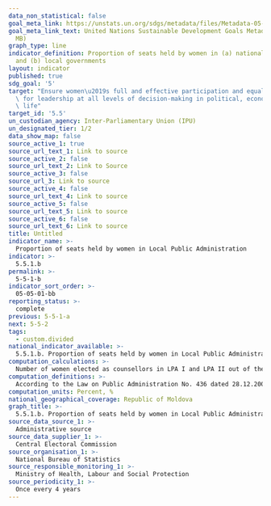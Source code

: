 ```yaml
---
data_non_statistical: false
goal_meta_link: https://unstats.un.org/sdgs/metadata/files/Metadata-05-05-01.pdf
goal_meta_link_text: United Nations Sustainable Development Goals Metadata (PDF 4.0
  MB)
graph_type: line
indicator_definition: Proportion of seats held by women in (a) national parliaments
  and (b) local governments
layout: indicator
published: true
sdg_goal: '5'
target: "Ensure women\u2019s full and effective participation and equal opportunities\
  \ for leadership at all levels of decision-making in political, economic and public\
  \ life"
target_id: '5.5'
un_custodian_agency: Inter-Parliamentary Union (IPU)
un_designated_tier: 1/2
data_show_map: false
source_active_1: true
source_url_text_1: Link to source
source_active_2: false
source_url_text_2: Link to Source
source_active_3: false
source_url_3: Link to source
source_active_4: false
source_url_text_4: Link to source
source_active_5: false
source_url_text_5: Link to source
source_active_6: false
source_url_text_6: Link to source
title: Untitled
indicator_name: >-
  Proportion of seats held by women in Local Public Administration
indicator: >-
  5.5.1.b
permalink: >-
  5-5-1-b
indicator_sort_order: >-
  05-05-01-bb
reporting_status: >-
  complete
previous: 5-5-1-a
next: 5-5-2
tags:
  - custom.divided
national_indicator_available: >-
  5.5.1.b. Proportion of seats held by women in Local Public Administration
computation_calculations: >-
  Number of women elected as counsellors in LPA I and LPA II out of the total number of counsellors in LPA at the respective level  *100
computation_definitions: >-
  According to the Law on Public Administration No. 436 dated 28.12.2006, the mayor is entitled to pronounce himself/herself regarding all the debated projects and problems within local council meetings, without the right to vote and respectively should not be taken into consideration when calculating the indicator 5.5.1b. Global metadata imply for this indicator to take into consideration only the deliberative power, while in the Republic of Moldova the mayor is executive power.
computation_units: Percent, %
national_geographical_coverage: Republic of Moldova
graph_title: >-
  5.5.1.b. Proportion of seats held by women in Local Public Administration
source_data_source_1: >-
  Administrative source
source_data_supplier_1: >-
  Central Electoral Commission
source_organisation_1: >-
  National Bureau of Statistics
source_responsible_monitoring_1: >-
  Ministry of Health, Labour and Social Protection
source_periodicity_1: >-
  Once every 4 years
---
```

